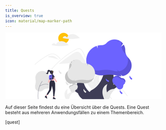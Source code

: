 ```yaml
---
title: Quests
is_overview: true
icon: material/map-marker-path
---
```


<img src="images/quest.svg" alt="Quest">

<p>
    Auf dieser Seite findest du eine Übersicht über die Quests. Eine Quest besteht aus mehreren Anwendungsfällen zu einem Themenbereich.
</p>

[quest]

